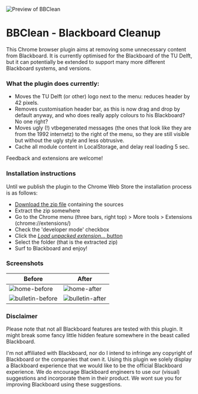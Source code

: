 ![Preview of BBClean](https://cloud.githubusercontent.com/assets/791189/6587656/7c5ba926-c787-11e4-9578-15f6f4b3399e.png)
# BBClean - Blackboard Cleanup

This Chrome browser plugin aims at removing some unnecessary content from Blackboard. It is currently optimised for the Blackboard of the TU Delft, but it can potentially be extended to support many more different Blackboard systems, and versions.

### What the plugin does currently:

- Moves the TU Delft (or other) logo next to the menu: reduces header by 42 pixels.
- Removes customisation header bar, as this is now drag and drop by default anyway, and who does really apply colours to his Blackboard? No one right?
- Moves ugly (!) vtbegenerated messages (the ones that look like they are from the 1992 internetz) to the right of the menu, so they are still visible but without the ugly style and less obtrusive.
- Cache all module content in LocalStorage, and delay real loading 5 sec.

Feedback and extensions are welcome!

### Installation instructions
Until we publish the plugin to the Chrome Web Store the installation process is as follows:

- [Download the zip file](https://github.com/hermanbanken/BBClean/archive/master.zip) containing the sources
- Extract the zip somewhere
- Go to the Chrome menu (three bars, right top) > More tools > Extensions (chrome://extensions/)
- Check the 'developer mode' checkbox
- Click the [*Load unpacked extension...* button](https://cloud.githubusercontent.com/assets/791189/6587148/d62da776-c780-11e4-9100-63f80c50f29e.png)
- Select the folder (that is the extracted zip)
- Surf to Blackboard and enjoy!

### Screenshots

| Before | After | 
| ------ | ----- |
| ![home-before](https://cloud.githubusercontent.com/assets/791189/6587146/d62d53a2-c780-11e4-9b1b-db8ec208a292.png) | ![home-after](https://cloud.githubusercontent.com/assets/791189/6587149/d62df988-c780-11e4-90e9-6b9595ee6f8f.png) |
| ![bulletin-before](https://cloud.githubusercontent.com/assets/791189/6587150/d62e4dfc-c780-11e4-95b9-3e2e2cc511fb.png) | ![bulletin-after](https://cloud.githubusercontent.com/assets/791189/6587147/d62d9894-c780-11e4-9be9-ba202cd7aba8.png) | ![install](https://cloud.githubusercontent.com/assets/791189/6587148/d62da776-c780-11e4-9100-63f80c50f29e.png)

### Disclaimer

Please note that not all Blackboard features are tested with this plugin. It might break some fancy little hidden feature somewhere in the beast called Blackboard.

I'm not affiliated with Blackboard, nor do I intend to infringe any copyright of Blackboard or the companies that own it. Using this plugin we solely display a Blackboard experience that we would like to be the official Blackboard experience. We do encourage Blackboard engineers to use our (visual) suggestions and incorporate them in their product. We wont sue you for improving Blackboard using these suggestions.
